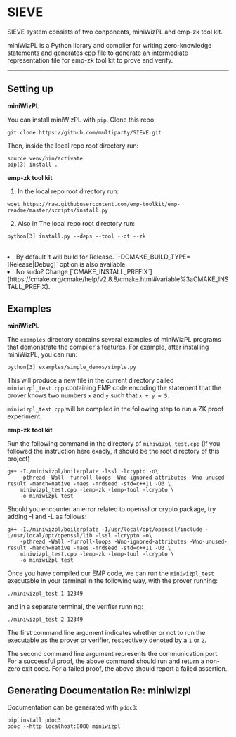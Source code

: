 # SIEVE


SIEVE system consists of two conponents, miniWizPL and emp-zk tool kit.

miniWizPL is a Python library and compiler for writing zero-knowledge statements and generates cpp file to generate an intermediate representation file for emp-zk tool kit to prove and verify. 

----

## Setting up

<strong> miniWizPL </strong><br>

You can install miniWizPL with `pip`. 
Clone this repo:

```
git clone https://github.com/multiparty/SIEVE.git
```

Then, inside the local repo root directory run:

```
source venv/bin/activate
pip[3] install .
```

<strong> emp-zk tool kit </strong><br>

1. In the local repo root directory run: 
```
wget https://raw.githubusercontent.com/emp-toolkit/emp-readme/master/scripts/install.py
```

2. Also in The local repo root directory run: 
  ```
  python[3] install.py --deps --tool --ot --zk
  ```
  <br>
    <li> By default it will build for Release. `-DCMAKE_BUILD_TYPE=[Release|Debug]` option is also available.</li>
    <li> No sudo? Change [`CMAKE_INSTALL_PREFIX`](https://cmake.org/cmake/help/v2.8.8/cmake.html#variable%3aCMAKE_INSTALL_PREFIX).</li>

## Examples

<strong> miniWizPL </strong><br>

The `examples` directory contains several examples of miniWizPL
programs that demonstrate the compiler's features. For example, after
installing miniWizPL, you can run:

```
python[3] examples/simple_demos/simple.py
```

This will produce a new file in the current directory called
`miniwizpl_test.cpp` containing EMP code encoding the statement that
the prover knows two numbers `x` and `y` such that `x + y = 5`.

`miniwizpl_test.cpp` will be compiled in the following step to run a ZK proof experiment.

<strong> emp-zk tool kit </strong><br>

Run the following command in the directory of `miniwizpl_test.cpp` (If you followed the instruction here exacly, it should be the root directory of this project)

```
g++ -I./miniwizpl/boilerplate -lssl -lcrypto -o\
    -pthread -Wall -funroll-loops -Wno-ignored-attributes -Wno-unused-result -march=native -maes -mrdseed -std=c++11 -O3 \
    miniwizpl_test.cpp -lemp-zk -lemp-tool -lcrypto \
    -o miniwizpl_test
```

Should you encounter an error related to openssl or crypto package, try adding -I and -L as follows:

```
g++ -I./miniwizpl/boilerplate -I/usr/local/opt/openssl/include -L/usr/local/opt/openssl/lib -lssl -lcrypto -o\
    -pthread -Wall -funroll-loops -Wno-ignored-attributes -Wno-unused-result -march=native -maes -mrdseed -std=c++11 -O3 \
    miniwizpl_test.cpp -lemp-zk -lemp-tool -lcrypto \
    -o miniwizpl_test
```

Once you have compiled our EMP code, we can run the `miniwizpl_test`
executable in your terminal in the following way, with the prover running:

```
./miniwizpl_test 1 12349
```

and in a separate terminal, the verifier running:

```
./miniwizpl_test 2 12349
```

The first command line argument indicates whether or not to run the executable as the prover or verifier, respectively denoted by a `1` or `2`. 

The second command line argument represents the communication port. 
For a successful proof, the above command should run and return 
a non-zero exit code. For a failed proof, the above should report a failed assertion.

## Generating Documentation Re: miniwizpl

Documentation can be generated with `pdoc3`:

```
pip install pdoc3
pdoc --http localhost:8080 miniwizpl
```
